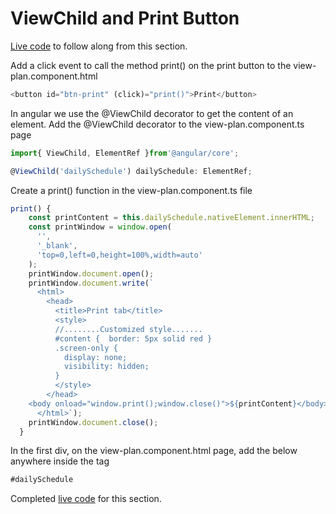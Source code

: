 # ViewChild and Print Button

[Live code](https://stackblitz.com/edit/s10-material-design-drag-drop) to follow along from this section.

Add a click event to call the method print\(\) on the print button to the view-plan.component.html

```typescript
<button id="btn-print" (click)="print()">Print</button>
```

In angular we use the @ViewChild decorator to get the content of an element. Add the @ViewChild decorator to the view-plan.component.ts page

```typescript
import{ ViewChild, ElementRef }from'@angular/core';

@ViewChild('dailySchedule') dailySchedule: ElementRef;
```

Create a print\(\) function in the view-plan.component.ts file

```typescript
print() {
    const printContent = this.dailySchedule.nativeElement.innerHTML;
    const printWindow = window.open(
      '',
      '_blank',
      'top=0,left=0,height=100%,width=auto'
    );
    printWindow.document.open();
    printWindow.document.write(`
      <html>
        <head>
          <title>Print tab</title>
          <style>
          //........Customized style.......
          #content {  border: 5px solid red }
          .screen-only {
            display: none;
            visibility: hidden;
          }
          </style>
        </head>
    <body onload="window.print();window.close()">${printContent}</body>
      </html>`);
    printWindow.document.close();
  }
```

In the first div, on the view-plan.component.html page, add the below anywhere inside the tag

```typescript
#dailySchedule
```

Completed [live code](https://stackblitz.com/edit/s11-view-child-print-button) for this section.

